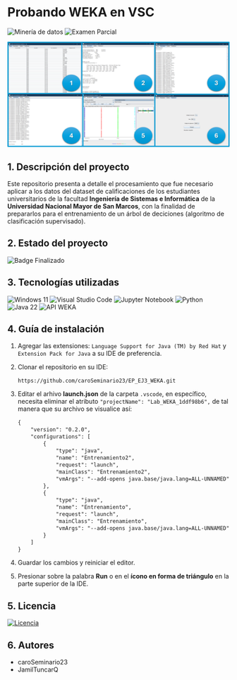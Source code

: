 # Probando WEKA en VSC
![Minería de datos](https://img.shields.io/badge/Minería%20de%20Datos-38BCAC)
![Examen Parcial](https://img.shields.io/badge/Examen%20Parcial-50BC38)

![Visualización](Images/resultados.png)

## 1. Descripción del proyecto
Este repositorio presenta a detalle el procesamiento que fue necesario aplicar a los datos del dataset de calificaciones de los estudiantes universitarios de la facultad **Ingeniería de Sistemas e Informática** de la **Universidad Nacional Mayor de San Marcos**, con la finalidad de prepararlos para el entrenamiento de un árbol de deciciones (algoritmo de clasificación supervisado).

## 2. Estado del proyecto
![Badge Finalizado](https://img.shields.io/badge/STATUS-FINALIZADO-green)

## 3. Tecnologías utilizadas
![Windows 11](https://img.shields.io/badge/Windows%2011-%230079d5.svg?style=for-the-badge&logo=Windows%2011&logoColor=white)
![Visual Studio Code](https://img.shields.io/badge/Visual%20Studio%20Code-217346.svg?style=for-the-badge&logo=visual-studio-code&logoColor=white)
![Jupyter Notebook](https://img.shields.io/badge/jupyter-%23FA0F00.svg?style=for-the-badge&logo=jupyter&logoColor=white)
![Python](https://img.shields.io/badge/python-3670A0?style=for-the-badge&logo=python&logoColor=ffdd54)
![Java 22](https://img.shields.io/badge/java%2022-%23ED8B00.svg?style=for-the-badge&logo=openjdk&logoColor=white)
![API WEKA](https://img.shields.io/badge/api%20weka-F2C811?style=for-the-badge&logo=powerbi&logoColor=black)

## 4. Guía de instalación
1. Agregar las extensiones: ```Language Support for Java (TM) by Red Hat``` y ```Extension Pack for Java``` a su IDE de preferencia.

2. Clonar el repositorio en su IDE:
    ```
    https://github.com/caroSeminario23/EP_EJ3_WEKA.git
    ```

3. Editar el arhivo **launch.json** de la carpeta ```.vscode```, en específico, necesita eliminar el atributo ```"projectName": "Lab_WEKA_1ddf98b6",``` de tal manera que su archivo se visualice así:
    ```
    {
        "version": "0.2.0",
        "configurations": [
            {
                "type": "java",
                "name": "Entrenamiento2",
                "request": "launch",
                "mainClass": "Entrenamiento2",
                "vmArgs": "--add-opens java.base/java.lang=ALL-UNNAMED"
            },
            {
                "type": "java",
                "name": "Entrenamiento",
                "request": "launch",
                "mainClass": "Entrenamiento",
                "vmArgs": "--add-opens java.base/java.lang=ALL-UNNAMED"
            }
        ]
    }
    ```

4. Guardar los cambios y reiniciar el editor.

5. Presionar sobre la palabra **Run** o en el **ícono en forma de triángulo** en la parte superior de la IDE.

## 5. Licencia
[![Licencia](https://img.shields.io/github/license/Ileriayo/markdown-badges?style=for-the-badge)](./LICENSE)

## 6. Autores
- caroSeminario23
- JamilTuncarQ
